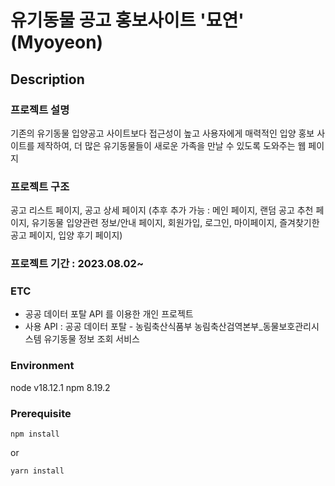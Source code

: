 # 유기동물 공고 홍보사이트 '묘연' (Myoyeon)

## Description

### 프로젝트 설명
  기존의 유기동물 입양공고 사이트보다 접근성이 높고 사용자에게 매력적인 입양 홍보 사이트를 제작하여, 더 많은 유기동물들이 새로운 가족을 만날 수 있도록 도와주는 웹 페이지
### 프로젝트 구조
  공고 리스트 페이지, 공고 상세 페이지
  (추후 추가 가능 : 메인 페이지, 랜덤 공고 추천 페이지, 유기동물 입양관련 정보/안내 페이지, 회원가입, 로그인, 마이페이지, 즐겨찾기한 공고 페이지, 입양 후기 페이지)
### 프로젝트 기간 : 2023.08.02~
### ETC
  - 공공 데이터 포탈 API 를 이용한 개인 프로젝트
  - 사용 API : 공공 데이터 포탈 - 농림축산식품부 농림축산검역본부_동물보호관리시스템 유기동물 정보 조회 서비스

### Environment

node v18.12.1
npm 8.19.2

### Prerequisite

```
npm install
```
or
```
yarn install
```
